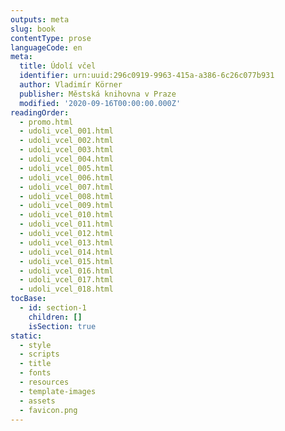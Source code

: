 ```yaml
---
outputs: meta
slug: book
contentType: prose
languageCode: en
meta:
  title: Údolí včel
  identifier: urn:uuid:296c0919-9963-415a-a386-6c26c077b931
  author: Vladimír Körner
  publisher: Městská knihovna v Praze
  modified: '2020-09-16T00:00:00.000Z'
readingOrder:
  - promo.html
  - udoli_vcel_001.html
  - udoli_vcel_002.html
  - udoli_vcel_003.html
  - udoli_vcel_004.html
  - udoli_vcel_005.html
  - udoli_vcel_006.html
  - udoli_vcel_007.html
  - udoli_vcel_008.html
  - udoli_vcel_009.html
  - udoli_vcel_010.html
  - udoli_vcel_011.html
  - udoli_vcel_012.html
  - udoli_vcel_013.html
  - udoli_vcel_014.html
  - udoli_vcel_015.html
  - udoli_vcel_016.html
  - udoli_vcel_017.html
  - udoli_vcel_018.html
tocBase:
  - id: section-1
    children: []
    isSection: true
static:
  - style
  - scripts
  - title
  - fonts
  - resources
  - template-images
  - assets
  - favicon.png
---
```

